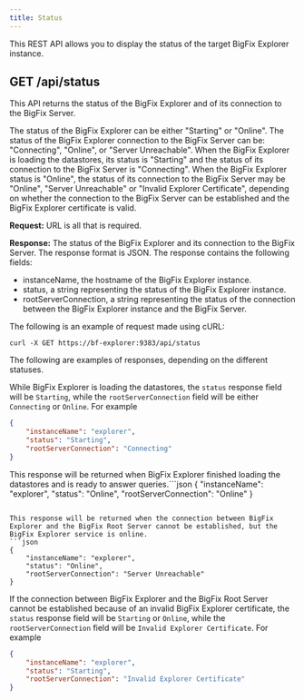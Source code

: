 ```yaml
---
title: Status
---
```


This REST API allows you to display the status of the target BigFix Explorer instance.

## GET /api/status
This API returns the status of the BigFix Explorer and of its connection to the BigFix Server.

The status of the BigFix Explorer can be either "Starting" or "Online".
The status of the BigFix Explorer connection to the BigFix Server can be: "Connecting", "Online", or "Server Unreachable".
When the BigFix Explorer is loading the datastores, its status is "Starting" and the status of its connection to the BigFix Server is "Connecting".
When the BigFix Explorer status is "Online", the status of its connection to the BigFix Server may be "Online", "Server Unreachable" or "Invalid Explorer Certificate", depending on whether the connection to the BigFix Server can be established and the BigFix Explorer certificate is valid.

**Request:** URL is all that is required.

**Response:** The status of the BigFix Explorer and its connection to the BigFix Server.
The response format is JSON.
The response contains the following fields:
* instanceName, the hostname of the BigFix Explorer instance.
* status, a string representing the status of the BigFix Explorer instance.
* rootServerConnection, a string representing the status of the connection between the BigFix Explorer instance and the BigFix Server.

The following is an example of request made using cURL:

```
curl -X GET https://bf-explorer:9383/api/status
```

The following are examples of responses, depending on the different statuses.

While BigFix Explorer is loading the datastores, the `status` response field will be `Starting`, while the `rootServerConnection` field will be either `Connecting` or `Online`. For example
```json
{
    "instanceName": "explorer",
    "status": "Starting",
    "rootServerConnection": "Connecting"
}
```

This response will be returned when BigFix Explorer finished loading the datastores and is ready to answer queries.```json
{
    "instanceName": "explorer",
    "status": "Online",
    "rootServerConnection": "Online"
}
```

This response will be returned when the connection between BigFix Explorer and the BigFix Root Server cannot be established, but the BigFix Explorer service is online.
```json
{
    "instanceName": "explorer",
    "status": "Online",
    "rootServerConnection": "Server Unreachable"
}
```

If the connection between BigFix Explorer and the BigFix Root Server cannot be established because of an invalid BigFix Explorer certificate, the `status` response field will be `Starting` or `Online`, while the `rootServerConnection` field will be `Invalid Explorer Certificate`. For example
```json
{
    "instanceName": "explorer",
    "status": "Starting",
    "rootServerConnection": "Invalid Explorer Certificate"
}
```
